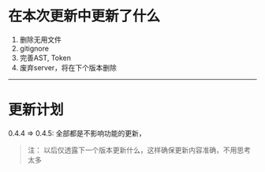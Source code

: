 # 在本次更新中更新了什么
1. 删除无用文件
2. gitignore
3. 完善AST, Token
4. 废弃server，将在下个版本删除

---
# 更新计划
0.4.4 => 0.4.5: 全部都是不影响功能的更新，
>注：
>以后仅透露下一个版本更新什么，这样确保更新内容准确，不用思考太多